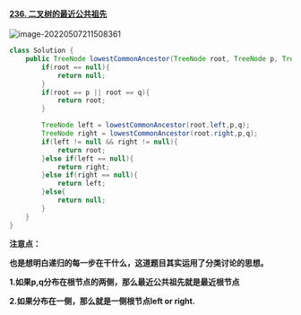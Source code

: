 #### [236. 二叉树的最近公共祖先](https://leetcode-cn.com/problems/lowest-common-ancestor-of-a-binary-tree/)

![image-20220507211508361](C:\Users\admin\AppData\Roaming\Typora\typora-user-images\image-20220507211508361.png)



```java
class Solution {
    public TreeNode lowestCommonAncestor(TreeNode root, TreeNode p, TreeNode q) {
        if(root == null){
            return null;
        }
        if(root == p || root == q){
            return root;
        }

        TreeNode left = lowestCommonAncestor(root.left,p,q);
        TreeNode right = lowestCommonAncestor(root.right,p,q);
        if(left != null && right != null){
            return root;
        }else if(left == null){
            return right;
        }else if(right == null){
            return left;
        }else{
            return null;
        }
    }
}
```

**注意点：**

**也是想明白递归的每一步在干什么，这道题目其实运用了分类讨论的思想。**

**1.如果p,q分布在根节点的两侧，那么最近公共祖先就是最近根节点**

**2.如果分布在一侧，那么就是一侧根节点left or right.**